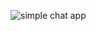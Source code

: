 ![simple chat app](https://github.com/user-attachments/assets/2fb82c27-4af1-4c6f-b81f-26e8df0f1352)

